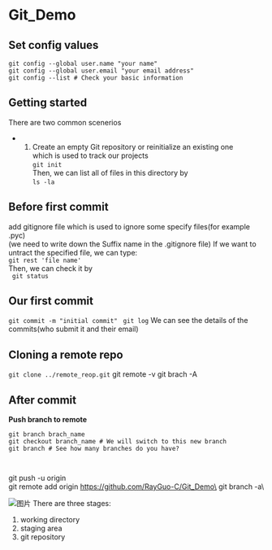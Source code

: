 # Git_Demo

## Set config values
``` 
git config --global user.name "your name"
git config --global user.email "your email address"
git config --list # Check your basic information
```

## Getting started 
There are two common scenerios   
-  1. Create an empty Git repository or reinitialize an existing one   
   which is used to track our projects   
``` git init ```   
Then, we can list all of files in this directory by   
```ls -la```   

## Before first commit
add gitignore file which is used to ignore some specify files(for example .pyc)  
(we need to write down the Suffix name in the .gitignore file) 
If we want to untract the specified file, we can type:    
```git rest 'file name'```    
Then, we can check it by    
``` git status```

## Our first commit
```git commit -m "initial commit"```
``` git log``` We can see the details of the commits(who submit it and their email)

## Cloning a remote repo
```git clone ../remote_reop.git```
git remote -v 
git brach -A

## After commit 
**Push branch to remote**
```
git branch brach_name
git checkout branch_name # We will switch to this new branch
git branch # See how many branches do you have?



```
git push -u origin\
git remote add origin https://github.com/RayGuo-C/Git_Demo\
git branch -a\


![图片](https://user-images.githubusercontent.com/34149368/138608048-8115bece-0538-4929-ac1f-c4f38da8d079.png)
There are three stages:
1. working directory
2. staging area
3. git repository
